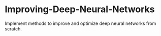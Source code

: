 # Improving-Deep-Neural-Networks
Implement methods to improve and optimize deep neural networks from scratch.
